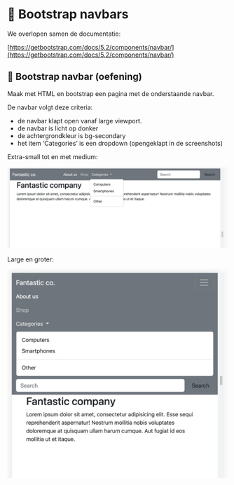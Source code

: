 # 📘 Bootstrap navbars

We overlopen samen de documentatie:

[https://getbootstrap.com/docs/5.2/components/navbar/](https://getbootstrap.com/docs/5.2/components/navbar/)


## 💪 Bootstrap navbar (oefening)

Maak met HTML en bootstrap een pagina met de onderstaande navbar.

De navbar volgt deze criteria:

 - de navbar klapt open vanaf large viewport.
 - de navbar is licht op donker
 - de achtergrondkleur is bg-secondary
 - het item ‘Categories’ is een dropdown (opengeklapt in de screenshots)

Extra-small tot en met medium:

![xs - md](_images/06-01-navbar-lg.png)

Large en groter:

![lg - xxl](_images/06-01-navbar-sm.png)